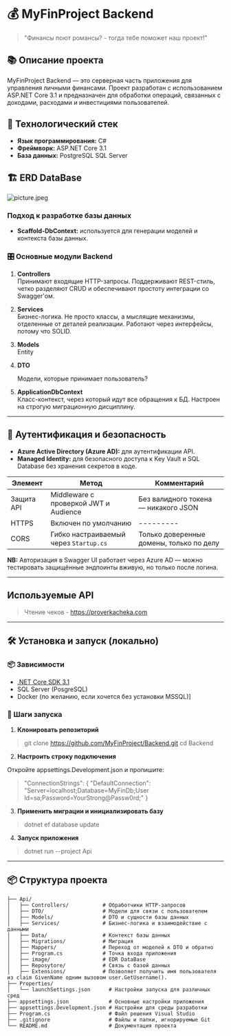 # 💰 MyFinProject Backend

> "Финансы поют романсы? - тогда тебе поможет наш проект!"
## 📚 Описание проекта

MyFinProject Backend — это серверная часть приложения для управления личными финансами. Проект разработан с использованием ASP.NET Core 3.1 и предназначен для обработки операций, связанных с доходами, расходами и инвестициями пользователей.

## 🚀 Технологический стек

- **Язык программирования:** C#
- **Фреймворк:** ASP.NET Core 3.1
- **База данных:** PostgreSQL SQL Server



## 🏗️ ERD DataBase
![picture.jpeg](image/picture.jpeg)


###  Подход к разработке базы данных

- **Scaffold-DbContext:** используется для генерации моделей и контекста базы данных.


### 🎛️ Основные модули Backend

1. **Controllers**  
   Принимают входящие HTTP-запросы. Поддерживают REST-стиль, четко разделяют CRUD и обеспечивают простоту интеграции со Swagger'ом.

2. **Services**  
   Бизнес-логика. Не просто классы, а мыслящие механизмы, отделенные от деталей реализации. Работают через интерфейсы, потому что SOLID.

3. **Models**  
   Entity

4. **DTO**

    Модели, которые принимает пользователь?

5. **ApplicationDbContext**  
   Класс-контекст, через который идут все обращения к БД. Настроен на строгую миграционную дисциплину.

---

## 🔐 Аутентификация и безопасность


- **Azure Active Directory (Azure AD):** для аутентификации API.
- **Managed Identity:** для безопасного доступа к Key Vault и SQL Database без хранения секретов в коде.


| Элемент                       | Метод                                          | Комментарий                              |
|-------------------------------|------------------------------------------------|------------------------------------------|
| Защита API                    | Middleware с проверкой JWT и Audience          | Без валидного токена — никакого JSON     |
| HTTPS                        | Включен по умолчанию                           | ---------                                |
| CORS                         | Гибко настраиваемый через `Startup.cs`         | Только доверенные домены, только по делу |

**NB:** Авторизация в Swagger UI работает через Azure AD — можно тестировать защищённые эндпоинты вживую, но только после логина.

---

## Используемые API

> Чтение чеков - https://proverkacheka.com


---



## 🛠️ Установка и запуск (локально)

### 📦 Зависимости

- [.NET Core SDK 3.1](https://dotnet.microsoft.com/download/dotnet/3.1)
- SQL Server (PosgreSQL)
- Docker (по желанию, если хочется без установки MSSQL)]

### 🚦 Шаги запуска

1. **Клонировать репозиторий**


> git clone https://github.com/MyFinProject/Backend.git
cd Backend

2. **Настроить строку подключения**

Откройте appsettings.Development.json и пропишите:
> "ConnectionStrings": {
"DefaultConnection": "Server=localhost;Database=MyFinDb;User Id=sa;Password=YourStrong@Passw0rd;"
}

3. **Применить миграции и инициализировать базу**
>dotnet ef database update

4. **Запуск приложения**
>dotnet run --project Api

---

## 📦 Структура проекта
```Backend/
├── Api/
│   ├── Controllers/           # Обработчики HTTP-запросов
│   ├── DTO/                   # Модели для связи с пользователем
│   ├── Models/                # DTO и сущности базы данных
│   ├── Services/              # Бизнес-логика и взаимодействие с данными
│   ├── Data/                  # Контекст базы данных
│   ├── Migrations/            # Миграция
│   ├── Mappers/               # Переход от моделей к DTO и обратно
│   ├── Program.cs             # Точка входа приложения
│   ├── image/                 # EDR DataBase
│   ├── Reposytore/            # Связь с базой данных
│   ├── Extensions/            # Позволяет получить имя пользователя из claim GivenName одним вызовом user.GetUsername().
├── Properties/
│   └── launchSettings.json      # Настройки запуска для различных сред
├── appsettings.json             # Основные настройки приложения
├── appsettings.Development.json # Настройки для среды разработки
├── Program.cs                   # Файл решения Visual Studio
├── .gitignore                   # Файлы и папки, игнорируемые Git
└── README.md                    # Документация проекта
```
